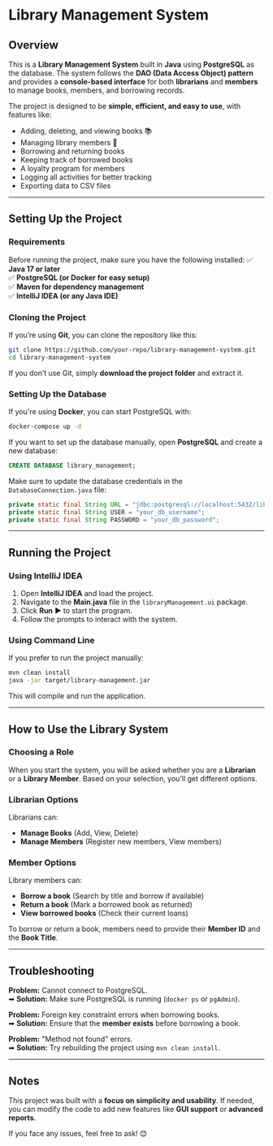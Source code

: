 # Library Management System

## Overview
This is a **Library Management System** built in **Java** using **PostgreSQL** as the database. The system follows the **DAO (Data Access Object) pattern** and provides a **console-based interface** for both **librarians** and **members** to manage books, members, and borrowing records.

The project is designed to be **simple, efficient, and easy to use**, with features like:
- Adding, deleting, and viewing books 📚
- Managing library members 👥
- Borrowing and returning books
- Keeping track of borrowed books
- A loyalty program for members
- Logging all activities for better tracking
- Exporting data to CSV files

---

## Setting Up the Project

### Requirements
Before running the project, make sure you have the following installed:
✅ **Java 17 or later**  
✅ **PostgreSQL (or Docker for easy setup)**  
✅ **Maven for dependency management**  
✅ **IntelliJ IDEA (or any Java IDE)**

### Cloning the Project
If you’re using **Git**, you can clone the repository like this:
```sh
git clone https://github.com/your-repo/library-management-system.git
cd library-management-system
```
If you don’t use Git, simply **download the project folder** and extract it.

### Setting Up the Database
If you're using **Docker**, you can start PostgreSQL with:
```sh
docker-compose up -d
```
If you want to set up the database manually, open **PostgreSQL** and create a new database:
```sql
CREATE DATABASE library_management;
```
Make sure to update the database credentials in the `DatabaseConnection.java` file:
```java
private static final String URL = "jdbc:postgresql://localhost:5432/library_management";
private static final String USER = "your_db_username";
private static final String PASSWORD = "your_db_password";
```

---

## Running the Project

### Using IntelliJ IDEA
1. Open **IntelliJ IDEA** and load the project.
2. Navigate to the **Main.java** file in the `libraryManagement.ui` package.
3. Click **Run** ▶ to start the program.
4. Follow the prompts to interact with the system.

### Using Command Line
If you prefer to run the project manually:
```sh
mvn clean install
java -jar target/library-management.jar
```
This will compile and run the application.

---

## How to Use the Library System

### Choosing a Role
When you start the system, you will be asked whether you are a **Librarian** or a **Library Member**. Based on your selection, you’ll get different options.

### Librarian Options
Librarians can:
- **Manage Books** (Add, View, Delete)
- **Manage Members** (Register new members, View members)

### Member Options
Library members can:
- **Borrow a book** (Search by title and borrow if available)
- **Return a book** (Mark a borrowed book as returned)
- **View borrowed books** (Check their current loans)

To borrow or return a book, members need to provide their **Member ID** and the **Book Title**.

---

## Troubleshooting

**Problem:** Cannot connect to PostgreSQL.  
➡ **Solution:** Make sure PostgreSQL is running (`docker ps` or `pgAdmin`).

**Problem:** Foreign key constraint errors when borrowing books.  
➡ **Solution:** Ensure that the **member exists** before borrowing a book.

**Problem:** "Method not found" errors.  
➡ **Solution:** Try rebuilding the project using `mvn clean install`.

---

## Notes
This project was built with a **focus on simplicity and usability**. If needed, you can modify the code to add new features like **GUI support** or **advanced reports**.

If you face any issues, feel free to ask! 😊

